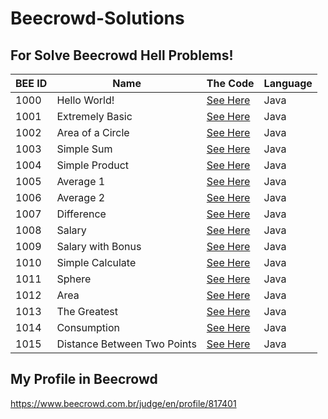 # Beecrowd-Solutions

## For Solve Beecrowd Hell Problems!
|BEE ID|Name|The Code|Language|
|---|---|---|---|
|1000|Hello World!|[See Here](BEE-1000-Java14.java)|Java|
|1001|Extremely Basic|[See Here](BEE-1001-Java14.java)|Java|
|1002|Area of a Circle|[See Here](BEE-1002-Java14.java)|Java|
|1003|Simple Sum|[See Here](BEE-1003-Java14.java)|Java|
|1004|Simple Product|[See Here](BEE-1004-Java14.java)|Java|
|1005|Average 1|[See Here](BEE-1005-Java14.java)|Java|
|1006|Average 2|[See Here](BEE-1006-Java14.java)|Java|
|1007|Difference|[See Here](BEE-1007-Java14.java)|Java|
|1008|Salary|[See Here](BEE-1008-Java14.java)|Java|
|1009|Salary with Bonus|[See Here](BEE-1009-Java14.java)|Java|
|1010|Simple Calculate|[See Here](BEE-1010-Java14.java)|Java|
|1011|Sphere|[See Here](BEE-1011-Java14.java)|Java|
|1012|Area|[See Here](BEE-1012-Java14.java)|Java|
|1013|The Greatest|[See Here](BEE-1013-Java14.java)|Java|
|1014|Consumption|[See Here](BEE-1014-Java14.java)|Java|
|1015|Distance Between Two Points|[See Here](BEE-1015-Java14.java)|Java|

## My Profile in Beecrowd
https://www.beecrowd.com.br/judge/en/profile/817401
